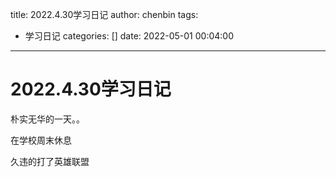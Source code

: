 title: 2022.4.30学习日记
author: chenbin
tags:
  - 学习日记
categories: []
date: 2022-05-01 00:04:00
---
# 2022.4.30学习日记

朴实无华的一天。。

在学校周末休息

久违的打了英雄联盟

